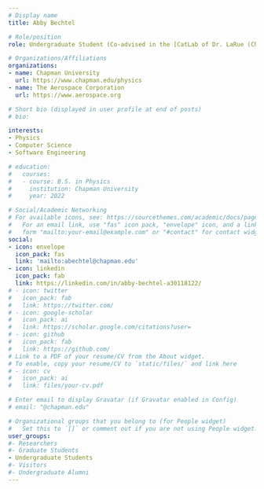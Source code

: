 ```yaml
---
# Display name
title: Abby Bechtel

# Role/position
role: Undergraduate Student (Co-advised in the [CatLab of Dr. LaRue (Chapman)](https://sites.chapman.edu/catlab/))

# Organizations/Affiliations
organizations:
- name: Chapman University
  url: https://www.chapman.edu/physics
- name: The Aerospace Corporation
  url: https://www.aerospace.org 

# Short bio (displayed in user profile at end of posts)
# bio: 

interests:
- Physics
- Computer Science
- Software Engineering

# education:
#   courses:
#   - course: B.S. in Physics
#     institution: Chapman University
#     year: 2022

# Social/Academic Networking
# For available icons, see: https://sourcethemes.com/academic/docs/page-builder/#icons
#   For an email link, use "fas" icon pack, "envelope" icon, and a link in the
#   form "mailto:your-email@example.com" or "#contact" for contact widget.
social:
- icon: envelope
  icon_pack: fas
  link: 'mailto:abechtel@chapman.edu'
- icon: linkedin
  icon_pack: fab
  link: https://linkedin.com/in/abby-bechtel-a30118122/
# - icon: twitter
#   icon_pack: fab
#   link: https://twitter.com/
# - icon: google-scholar
#   icon_pack: ai
#   link: https://scholar.google.com/citations?user=
# - icon: github
#   icon_pack: fab
#   link: https://github.com/
# Link to a PDF of your resume/CV from the About widget.
# To enable, copy your resume/CV to `static/files/` and link here 
# - icon: cv
#   icon_pack: ai
#   link: files/your-cv.pdf

# Enter email to display Gravatar (if Gravatar enabled in Config)
# email: "@chapman.edu"

# Organizational groups that you belong to (for People widget)
#   Set this to `[]` or comment out if you are not using People widget.
user_groups:
#- Researchers
#- Graduate Students
- Undergraduate Students
#- Visitors
#- Undergraduate Alumni
---
```


